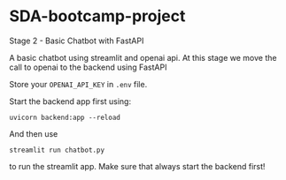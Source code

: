 # SDA-bootcamp-project

Stage 2 - Basic Chatbot with FastAPI

A basic chatbot using streamlit and openai api. At this stage we move the call to openai to the backend using FastAPI

Store your `OPENAI_API_KEY` in `.env` file.

Start the backend app first using:

```
uvicorn backend:app --reload
```

And then use 
```
streamlit run chatbot.py
```
to run the streamlit app. Make sure that always start the backend first!